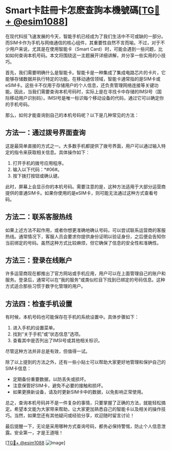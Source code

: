 # Smart卡註冊卡怎麽查詢本機號碼[[TG💪+ @esim1088](https://t.me/s/esim1088)]

在现代科技飞速发展的今天，智能手机已经成为了我们生活中不可或缺的一部分。而SIM卡作为手机与网络通信的核心组件，其重要性自然不言而喻。不过，对于不少用户来说，尤其是在使用智能卡（Smart Card）时，可能会遇到一些问题，比如如何查询本机号码。本文将围绕这一主题展开详细讲解，并分享一些实用的小技巧。

首先，我们需要明确什么是智能卡。智能卡是一种集成了集成电路芯片的卡片，它能够存储数据并执行特定的功能。在移动通信领域，智能卡通常指的是SIM卡或eSIM卡。这些卡不仅用于存储用户的个人信息，还负责管理网络连接等关键功能。因此，当我们需要查询本机号码时，实际上是在寻找卡中存储的IMSI号（国际移动用户识别码）。IMSI号是唯一标识每个移动设备的代码，通过它可以确定你的手机号码。

那么，如何才能查询到自己的本机号码呢？以下是几种常见的方法：

## 方法一：通过拨号界面查询

这是最简单直接的方式之一。大多数手机都提供了拨号界面，用户可以通过输入特定的指令来获取相关信息。具体操作如下：

1. 打开手机的拨号应用程序。
2. 输入以下代码：*#06#。
3. 按下拨打按钮或确认键。

此时，屏幕上会显示你的本机号码。需要注意的是，这种方法适用于大部分运营商提供的普通SIM卡。如果你使用的是eSIM卡，则可能无法通过这种方式查看号码。

## 方法二：联系客服热线

如果上述方法不起作用，或者你想更准确地确认号码，可以尝试联系运营商的客服热线。通常情况下，客服人员会要求你提供身份证明以验证身份，之后便会告知你当前绑定的号码。虽然这种方式比较麻烦，但它确保了信息的安全性和准确性。

## 方法三：登录在线账户

许多运营商现在都推出了官方网站或手机应用，用户可以在上面管理自己的账户和服务。登录后，通常可以在“我的服务”或类似栏目下找到已绑定的号码信息。这种方式适合那些习惯于数字化管理的用户。

## 方法四：检查手机设置

有时候，本机号码也可能保存在手机的系统设置中。具体步骤如下：

1. 进入手机的设置菜单。
2. 找到“关于手机”或“状态信息”选项。
3. 查看其中是否列出了IMSI号或其他相关标识。

尽管这种方法并非总是有效，但值得一试。

除了以上提到的方法之外，还有一些小贴士可以帮助大家更好地管理和保护自己的SIM卡信息：

- 定期备份重要数据，以防丢失或损坏。
- 注意保管好SIM卡，避免不必要的接触和损坏。
- 如果更换新设备，请及时更新SIM卡中的数据，以免影响正常使用。

总之，查询本机号码并不是一件复杂的事情，只要掌握了正确的方法，就能轻松搞定。希望本文能为大家带来帮助，让大家更加熟悉自己的智能卡以及相关的操作技巧。当然，如果您还有其他疑问或经验分享，欢迎随时留言讨论！

最后提醒一下，无论是采用哪种方式查询号码，都务必保持警惕，防止个人信息泄露。安全第一，才是王道哦！

[[TG💪+ @esim1088](https://t.me/s/esim1088) ![Image](https://i.postimg.cc/4NQfJmqS/Snipaste-2025-05-13-00-14-12.png)]